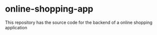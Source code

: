 # online-shopping-app
This repository has the source code for the backend of a online shopping application
